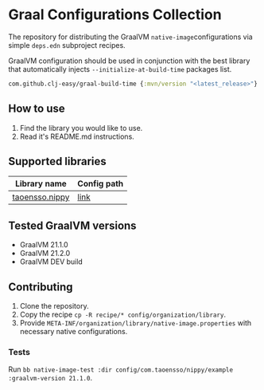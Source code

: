 # Graal Configurations Collection

The repository for distributing the GraalVM `native-image`configurations via simple `deps.edn` subproject recipes.

GraalVM configuration should be used in conjunction with the best library that automatically injects `--initialize-at-build-time` packages list.

``` clojure
com.github.clj-easy/graal-build-time {:mvn/version "<latest_release>"}
```

## How to use

   1. Find the library you would like to use.
   2. Read it's README.md instructions.

## Supported libraries

  | Library name                                           | Config path                         |
  |--------------------------------------------------------|-------------------------------------|
  | [taoensso.nippy](https://github.com/ptaoussanis/nippy) | [link](./config/com.taoensso/nippy) |

## Tested GraalVM versions

   - GraalVM 21.1.0
   - GraalVM 21.2.0
   - GraalVM DEV build

## Contributing

1. Clone the repository.
2. Copy the recipe `cp -R recipe/* config/organization/library`.
3. Provide `META-INF/organization/library/native-image.properties` with necessary native configurations.

### Tests

Run `bb native-image-test :dir config/com.taoensso/nippy/example :graalvm-version 21.1.0`.
